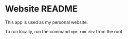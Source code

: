# Website README

This app is used as my personal website.

To run locally, run the command `npm run dev` from the root.
